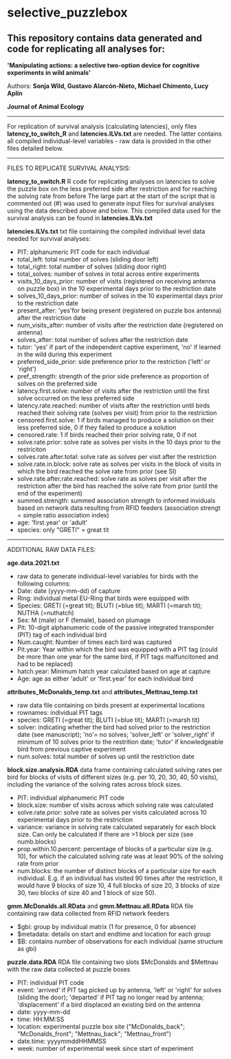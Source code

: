 # selective_puzzlebox

This repository contains data generated and code for replicating all analyses for:
---------------------------------------------------------------
**'Manipulating actions: a selective two-option device for cognitive experiments in wild animals'**

Authors: **Sonja Wild, Gustavo Alarcón-Nieto, Michael Chimento, Lucy Aplin**

**Journal of Animal Ecology**

---------------------------------------------------------------
For replication of survival analysis (calculating latencies), only files **latency_to_switch_R** and **latencies.ILVs.txt** are needed. The latter contains all compiled individual-level variables - raw data is provided in the other files detailed below. 

-------------------------------------------------------------
FILES TO REPLICATE SURVIVAL ANALYSIS:

**latency_to_switch.R**
R code for replicating analyses on latencies to solve the puzzle box on the less preferred side after restriction and for reaching the solving rate from before
The large part at the start of the script that is commented out (#) was used to generate input files for survival analyses using the data described above and below.
This compiled data used for the survival analysis can be found in **latencies.ILVs.txt**

**latencies.ILVs.txt**
txt file containing the compiled individual level data needed for survival analyses:
- PIT: alphanumeric PIT code for each individual
- total_left: total number of solves (sliding door left)
- total_right: total number of solves (sliding door right)
- total_solves: number of solves in total across entire experiments
- visits_10_days_prior: number of visits (registered on receiving antenna on puzzle box) in the 10 experimental days prior to the restriction date
- solves_10_days_prior: number of solves in the 10 experimental days prior to the restriction date
- present_after: 'yes'for being present (registered on puzzle box antenna) after the restriction date
- num_visits_after: number of visits after the restriction date (registered on antenna)
- solves_after: total number of solves after the restriction date
- tutor: 'yes' if part of the independent captive experiment, 'no' if learned in the wild during this experiment
- preferred_side_prior: side preference prior to the restriction ('left' or 'right')
- pref_strength: strength of the prior side preference as proportion of solves on the preferred side
- latency.first.solve: number of visits after the restriction until the first solve occurred on the less preferred side
- latency.rate.reached: number of visits after the restriction until birds reached their solving rate (solves per visit) from prior to the restriction
- censored.first.solve: 1 if birds managed to produce a solution on their less preferred side, 0 if they failed to produce a solution
- censored.rate: 1 if birds reached their prior solving rate, 0 if not
- solve.rate.prior: solve rate as solves per visits in the 10 days prior to the restriciton
- solves.rate.after.total: solve rate as solves per visit after the restriction
- solve.rate.in.block: solve rate as solves per visits in the block of visits in which the bird reached the solve rate from prior (see SI)
- solve.rate.after.rate.reached: solve rate as solves per visit after the restriction after the bird has reached the solve rate from prior (until the end of the experiment)
- summed.strength: summed association strength to informed inviduals based on network data resulting from RFID feeders (association strengt = simple ratio association index)
- age: 'first.year' or 'adult'
- species: only "GRETI" = great tit

---------------------------------------------------------------------------

ADDITIONAL RAW DATA FILES:

**age.data.2021.txt**
- raw data to generate individual-level variables for birds with the following columns:
- Date: date (yyyy-mm-dd) of capture 
- Ring: individual metal EU-Ring that birds were equipped with
- Species: GRETI (=great tit); BLUTI (=blue tit); MARTI (=marsh tit); NUTHA (=nuthatch)
- Sex: M (male) or F (female), based on plumage    
- Pit: 10-digit alphanumeric code of the passive integrated transponder (PIT) tag of each individual bird
- Num.caught: Number of times each bird was captured
- Pit.year: Year within which the bird was equipped with a PIT tag (could be more than one year for the same bird, if PIT tags malfuncitoned and had to be replaced)
- hatch.year: Minimum hatch year calculated based on age at capture
- Age: age as either 'adult' or 'first.year' for each individual bird

**attributes_McDonalds_temp.txt** and **attributes_Mettnau_temp.txt**
- raw data file containing on birds present at experimental locations
- rownames: individual PIT tags
- species: GRETI (=great tit); BLUTI (=blue tit); MARTI (=marsh tit)
- solver: indicating whether the bird had solved prior to the restriction date (see manuscript); 
'no'= no solves; 'solver_left' or 'solver_right' if minimum of 10 solves prior to the restrition date; 'tutor' if knowledgeable bird from previous captive experiment
- num.solves: total number of solves up until the restriction date

**block.size.analysis.RDA**
data frame containing calculated solving rates per bird for blocks of visits of different sizes (e.g. per 10, 20, 30, 40, 50 visits), including the variance of the solving rates across block sizes. 
- PIT: individual alphanumeric PIT code
- block.size: number of visits across which solving rate was calculated
- solve.rate.prior: solve rate as solves per visits calculated across 10 experimental days prior to the restriction
- variance: variance in solving rate calculated separately for each block size. Can only be calculated if there are >1 block per size (see numb.blocks)
- prop.within.10.percent: percentage of blocks of a particular size (e.g. 10), for which the calculated solving rate was at least 90% of the solving rate from prior
- num.blocks: the number of distinct blocks of a particular size for each individual. E.g. if an individual has visited 90 times after the restriction, it would have 9 blocks of size 10, 4 full blocks of size 20, 3 blocks of size 30, two blocks of size 40 and 1 block of size 50).

**gmm.McDonalds.all.RData** and **gmm.Mettnau.all.RData**
RDA file containing raw data collected from RFID network feeders
- $gbi: group by individual matrix (1 for presence, 0 for absence)
- $metadata: details on start and endtime and location for each group
- $B: contains number of observations for each individual (same structure as gbi)

**puzzle.data.RDA**
RDA file containing two slots $McDonalds and $Mettnau with the raw data collected at puzzle boxes
- PIT: individual PIT code
- event: 'arrived' if PIT tag picked up by antenna, 'left' or 'right' for solves (sliding the door); 'departed' if PIT tag no longer read by antenna; 
'displacement' if a bird displaced an existing bird on the antenna
- date: yyyy-mm-dd
- time: HH:MM:SS
- location: experimental puzzle box site ("McDonalds_back"; "McDonalds_front"; "Mettnau_back"; "Mettnau_front")
- date.time: yyyymmddHHMMSS
- week: number of experimental week since start of experiment
